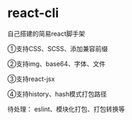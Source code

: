 # react-cli

自己搭建的简易react脚手架

①支持CSS、SCSS、添加兼容前缀

②支持img、base64、字体、文件

③支持react-jsx

④支持history、hash模式打包路径

待处理：
eslint、模块化打包、打包转换等

